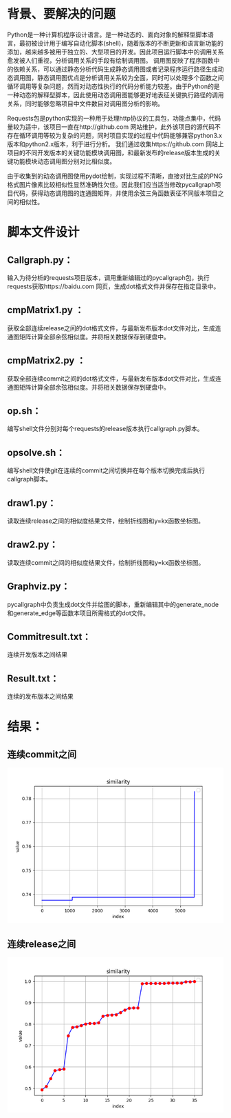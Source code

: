 # 背景、要解决的问题


Python是一种计算机程序设计语言。是一种动态的、面向对象的解释型脚本语言，最初被设计用于编写自动化脚本(shell)，随着版本的不断更新和语言新功能的添加，越来越多被用于独立的、大型项目的开发。因此项目运行脚本中的调用关系愈发被人们重视，分析调用关系的手段有绘制调用图。
调用图反映了程序函数中的依赖关系，可以通过静态分析代码生成静态调用图或者记录程序运行路径生成动态调用图，静态调用图优点是分析调用关系较为全面，同时可以处理多个函数之间循环调用等复杂问题，然而对动态性执行的代码分析能力较差。由于Python的是一种动态的解释型脚本，因此使用动态调用图能够更好地表征关键执行路径的调用关系，同时能够忽略项目中文件数目对调用图分析的影响。


Requests包是python实现的一种用于处理http协议的工具包，功能点集中，代码量较为适中，该项目一直在http://github.com 网站维护，此外该项目的源代码不存在循环调用等较为复杂的问题，同时项目实现的过程中代码能够兼容python3.x版本和python2.x版本，利于进行分析。
我们通过收集https://github.com 网站上项目的不同开发版本的关键功能模块调用图，和最新发布的release版本生成的关键功能模块动态调用图分别对比相似度。


由于收集到的动态调用图使用pydot绘制，实现过程不清晰，直接对比生成的PNG格式图片像素比较相似性显然准确性欠佳。因此我们应当适当修改pycallgraph项目代码，获得动态调用图的连通图矩阵，并使用余弦三角函数表征不同版本项目之间的相似性。


# 脚本文件设计

## Callgraph.py：

输入为待分析的requests项目版本，调用重新编辑过的pycallgraph包，执行requests获取https://baidu.com 网页，生成dot格式文件并保存在指定目录中。


## cmpMatrix1.py ：

获取全部连续release之间的dot格式文件，与最新发布版本dot文件对比，生成连通图矩阵计算全部余弦相似度。并将相关数据保存到硬盘中。


## cmpMatrix2.py ：

获取全部连续commit之间的dot格式文件，与最新发布版本dot文件对比，生成连通图矩阵计算全部余弦相似度。并将相关数据保存到硬盘中。


## op.sh：

编写shell文件分别对每个requests的release版本执行callgraph.py脚本。


## opsolve.sh：

编写shell文件使git在连续的commit之间切换并在每个版本切换完成后执行callgraph脚本。


## draw1.py：

读取连续release之间的相似度结果文件，绘制折线图和y=kx函数坐标图。


## draw2.py：

读取连续commit之间的相似度结果文件，绘制折线图和y=kx函数坐标图。


## Graphviz.py：

pycallgraph中负责生成dot文件并绘图的脚本，重新编辑其中的generate_node和generate_edge等函数本项目所需格式的dot文件。
 
 
## Commitresult.txt：

连续开发版本之间结果


## Result.txt：

连续的发布版本之间结果


# 结果：

## 连续commit之间

![连续commit之间](https://github.com/purplewall1206/SAT-HOMEWORK/blob/master/%E4%B8%8A%E5%8D%8A%E5%AD%A6%E6%9C%9F%E4%BD%9C%E4%B8%9A/results/consinesimilarity_all3.png)



## 连续release之间

![连续release之间](https://github.com/purplewall1206/SAT-HOMEWORK/blob/master/%E4%B8%8A%E5%8D%8A%E5%AD%A6%E6%9C%9F%E4%BD%9C%E4%B8%9A/results/consinesimilarity2.png)
